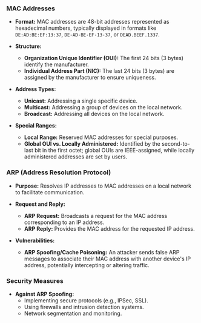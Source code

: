 ### MAC Addresses

- **Format:** MAC addresses are 48-bit addresses represented as hexadecimal numbers, typically displayed in formats like `DE:AD:BE:EF:13:37`, `DE-AD-BE-EF-13-37`, or `DEAD.BEEF.1337`.
    
- **Structure:**
    
    - **Organization Unique Identifier (OUI):** The first 24 bits (3 bytes) identify the manufacturer.
    - **Individual Address Part (NIC):** The last 24 bits (3 bytes) are assigned by the manufacturer to ensure uniqueness.
- **Address Types:**
    
    - **Unicast:** Addressing a single specific device.
    - **Multicast:** Addressing a group of devices on the local network.
    - **Broadcast:** Addressing all devices on the local network.
- **Special Ranges:**
    
    - **Local Range:** Reserved MAC addresses for special purposes.
    - **Global OUI vs. Locally Administered:** Identified by the second-to-last bit in the first octet; global OUIs are IEEE-assigned, while locally administered addresses are set by users.

### ARP (Address Resolution Protocol)

- **Purpose:** Resolves IP addresses to MAC addresses on a local network to facilitate communication.
    
- **Request and Reply:**
    
    - **ARP Request:** Broadcasts a request for the MAC address corresponding to an IP address.
    - **ARP Reply:** Provides the MAC address for the requested IP address.
- **Vulnerabilities:**
    
    - **ARP Spoofing/Cache Poisoning:** An attacker sends false ARP messages to associate their MAC address with another device's IP address, potentially intercepting or altering traffic.

### Security Measures

- **Against ARP Spoofing:**
    - Implementing secure protocols (e.g., IPSec, SSL).
    - Using firewalls and intrusion detection systems.
    - Network segmentation and monitoring.